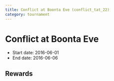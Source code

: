 ```yaml
---
title: Conflict at Boonta Eve (conflict_tat_22)
category: tournament
---
```

# Conflict at Boonta Eve

  * Start date: 2016-06-01
  * End date: 2016-06-06

## Rewards

